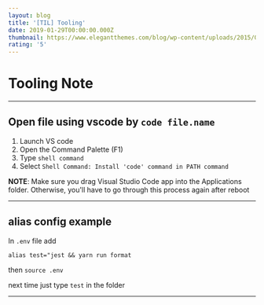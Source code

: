 ```yaml
---
layout: blog
title: '[TIL] Tooling'
date: 2019-01-29T00:00:00.000Z
thumbnail: https://www.elegantthemes.com/blog/wp-content/uploads/2015/04/web-development-tools.jpg
rating: '5'
---
```

# Tooling Note
---

## Open file using vscode by `code file.name`

1. Launch VS code
2. Open the Command Palette (F1)
3. Type `shell command`
4. Select `Shell Command: Install 'code' command in PATH command`

**NOTE**: Make sure you drag Visual Studio Code app into the Applications folder. Otherwise, you'll have to go through this process again after reboot

---

## alias config example

In `.env` file add

`alias test="jest && yarn run format`

then `source .env`

next time just type `test` in the folder

---